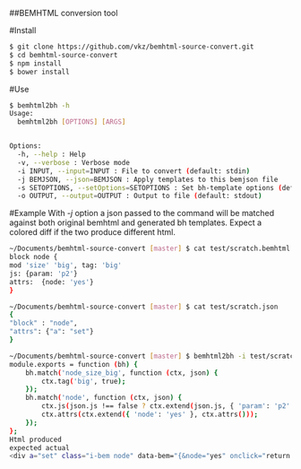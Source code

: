 ##BEMHTML conversion tool

#Install
```bash
$ git clone https://github.com/vkz/bemhtml-source-convert.git
$ cd bemhtml-source-convert
$ npm install
$ bower install
```

#Use
```bash
$ bemhtml2bh -h
Usage:
  bemhtml2bh [OPTIONS] [ARGS]


Options:
  -h, --help : Help
  -v, --verbose : Verbose mode
  -i INPUT, --input=INPUT : File to convert (default: stdin)
  -j BEMJSON, --json=BEMJSON : Apply templates to this bemjson file
  -s SETOPTIONS, --setOptions=SETOPTIONS : Set bh-template options (default: { "jsAttrName": "onclick" , "jsAttrScheme": "js" })
  -o OUTPUT, --output=OUTPUT : Output to file (default: stdout)
```

#Example
With *-j* option a json passed to the command will be matched against both original bemhtml and generated bh templates. Expect a colored diff if the two produce different html.
```bash
~/Documents/bemhtml-source-convert [master] $ cat test/scratch.bemhtml
block node {
mod 'size' 'big', tag: 'big'
js: {param: 'p2'}
attrs:  {node: 'yes'}
}

~/Documents/bemhtml-source-convert [master] $ cat test/scratch.json
{
"block" : "node",
"attrs": {"a": "set"}
}

~/Documents/bemhtml-source-convert [master] $ bemhtml2bh -i test/scratch.bemhtml -j test/scratch.json
module.exports = function (bh) {
    bh.match('node_size_big', function (ctx, json) {
        ctx.tag('big', true);
    });
    bh.match('node', function (ctx, json) {
        ctx.js(json.js !== false ? ctx.extend(json.js, { 'param': 'p2' }) : false);
        ctx.attrs(ctx.extend({ 'node': 'yes' }, ctx.attrs()));
    });
};
Html produced
expected actual
<div a="set" class="i-bem node" data-bem="{&node="yes" onclick="return {&quot;node&quot;:{&quot;param&quot;:&quot;p2&quot;}}" node="yes"></;}}"></div>
```
